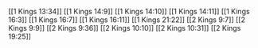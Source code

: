 [[1 Kings 13:34]]
[[1 Kings 14:9]]
[[1 Kings 14:10]]
[[1 Kings 14:11]]
[[1 Kings 16:3]]
[[1 Kings 16:7]]
[[1 Kings 16:11]]
[[1 Kings 21:22]]
[[2 Kings 9:7]]
[[2 Kings 9:9]]
[[2 Kings 9:36]]
[[2 Kings 10:10]]
[[2 Kings 10:31]]
[[2 Kings 19:25]]
